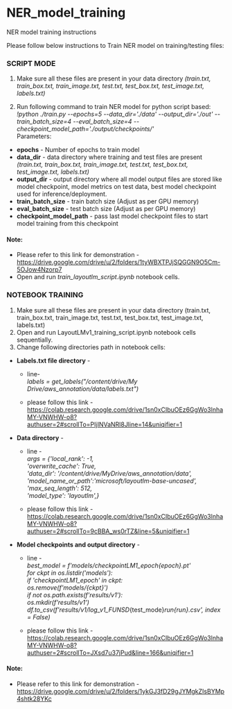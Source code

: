 # NER_model_training
NER model training instructions

Please follow below instructions to Train NER model on training/testing files:

### SCRIPT MODE
	
1. Make sure all these files are present in your data directory _(train.txt, train_box.txt, train_image.txt, test.txt, test_box.txt, test_image.txt, labels.txt)_ <br>

2. Run following command to train NER model for python script based: <br>
_!python ./train.py --epochs=5 --data_dir='./data' --output_dir='./out' --train_batch_size=4 --eval_batch_size=4 --checkpoint_model_path='./output/checkpoints/'_ <br>
Parameters: <br>
* __epochs__ - Number of epochs to train model <br>
* __data_dir__ - data directory where training and test files are present _(train.txt, train_box.txt, train_image.txt, test.txt, test_box.txt, test_image.txt, labels.txt)_ <br>
* __output_dir__ - output directory where all model output files are stored like model checkpoint, model metrics on test data, best model checkpoint used for inference/deployment. <br>
* __train_batch_size__ - train batch size (Adjust as per GPU memory) <br>
* __eval_batch_size__ - test batch size (Adjust as per GPU memory) <br>
* __checkpoint_model_path__ - pass last model checkpoint files to start model training from this checkpoint <br>

#### Note: <br>
 * Please refer to this link for demonstration - https://drive.google.com/drive/u/2/folders/1tyWBXTPJjSQGGN9O5Cm-5OJow4Nzorp7 <br>
 * Open and run _train_layoutlm_script.ipynb_ notebook cells. <br>



### NOTEBOOK TRAINING

1. Make sure all these files are present in your data directory (train.txt, train_box.txt, train_image.txt, test.txt, test_box.txt, test_image.txt, labels.txt)<br>
2. Open and run LayoutLMv1_training_script.ipynb notebook cells sequentially. <br>
3. Change following directories path in notebook cells:<br>
* __Labels.txt file directory__ - <br>
  * line- <br>
    _labels = get_labels("/content/drive/My Drive/aws_annotation/data/labels.txt")_ <br>
  
  * please follow this link - https://colab.research.google.com/drive/1sn0xCIbuOEz6GgWo3lnhaMY-VNWHW-o8?authuser=2#scrollTo=PIjINVaNRl8Jline=14&uniqifier=1 <br>
  
* __Data directory__ - <br>
  * line - <br>
    _args = {'local_rank': -1, <br>
  'overwrite_cache': True, <br>
  'data_dir': '/content/drive/MyDrive/aws_annotation/data', <br>
  'model_name_or_path':'microsoft/layoutlm-base-uncased', <br>
  'max_seq_length': 512, <br>
  'model_type': 'layoutlm',}_ <br>
  
  * please follow this link - https://colab.research.google.com/drive/1sn0xCIbuOEz6GgWo3lnhaMY-VNWHW-o8?authuser=2#scrollTo=9cBBA_ws0rTZ&line=5&uniqifier=1 <br>

* __Model checkpoints and output directory__ - <br>
    * line - <br>
    _best_model = f'models/checkpointLM1_epoch{epoch}.pt' <br>
    for ckpt in os.listdir('models'): <br>
    if 'checkpointLM1_epoch' in ckpt: <br>
    	os.remove(f'models/{ckpt}') <br>
    if not os.path.exists(f'results/v1'): <br>
        os.mkdir(f'results/v1') <br>
        df.to_csv(f'results/v1/log_v1_FUNSD_{test_mode}_run{run}.csv', index = False)_ <br>
    
    * please follow this link - https://colab.research.google.com/drive/1sn0xCIbuOEz6GgWo3lnhaMY-VNWHW-o8?authuser=2#scrollTo=JXsd7u37jPud&line=166&uniqifier=1  <br>
    
#### Note:  <br>
  * Please refer to this link for demonstration - https://drive.google.com/drive/u/2/folders/1ykGJ3fD29gJYMgkZIsBYMp4shtk28YKc <br>

